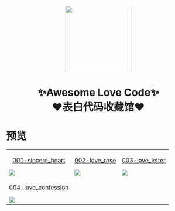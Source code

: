 <div align="center">
    <img  width=180 src="https://cdn.jsdelivr.net/gh/sun0225SUN/Awesome-Love-Code/assets/logo.png"/>
    <h1>✨Awesome Love Code✨<br>❤️表白代码收藏馆❤️</h1> 
</div>

# 预览

<table align="center">
    <tr>
    <td valign="top">
        <a href="https://sun0225sun.github.io/Awesome-Love-Code/001-sincere_heart">
            <p align="center">001-sincere_heart</p>
            <img src="https://cdn.jsdelivr.net/gh/sun0225SUN/Awesome-Love-Code/assets/202201282018839.jpg"/>
        </a>
    </td>
    <td valign="top">
        <a href="https://sun0225sun.github.io/Awesome-Love-Code/002-love_rose">
            <p align="center">002-love_rose</p>
            <img src="https://cdn.jsdelivr.net/gh/sun0225SUN/Awesome-Love-Code/assets/202201271431597.jpg"/>
        </a>
    </td>
    <td valign="top">
        <a href="https://sun0225sun.github.io/Awesome-Love-Code/003-love_letter">
            <p align="center">003-love_letter</p>
            <img src="https://cdn.jsdelivr.net/gh/sun0225SUN/Awesome-Love-Code/assets/202201282031986.jpg"/>
        </a>
    </td>
    </tr>
        <tr>
    <td valign="top">
        <a href="https://sun0225sun.github.io/Awesome-Love-Code/004-love_confession">
            <p align="center">004-love_confession</p>
            <img src="https://cdn.jsdelivr.net/gh/sun0225SUN/Awesome-Love-Code/assets/202201282300626.jpg"/>
        </a>
    </td>
    <!-- <td valign="top">
        <a href="https://sun0225sun.github.io/Awesome-Love-Code/002-love_rose">
            <p align="center">002-love_rose</p>
            <img src="https://cdn.jsdelivr.net/gh/sun0225SUN/Awesome-Love-Code/assets/202201271431597.jpg"/>
        </a>
    </td>
    <td valign="top">
        <a href="https://sun0225sun.github.io/Awesome-Love-Code/003-love_letter">
            <p align="center">003-love_letter</p>
            <img src="https://cdn.jsdelivr.net/gh/sun0225SUN/Awesome-Love-Code/assets/202201282031986.jpg"/>
        </a>
    </td> -->
    </tr>
</table>
